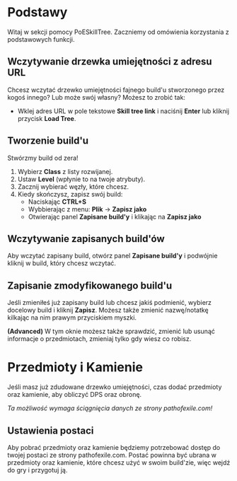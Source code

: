 ﻿# Podstawy #

Witaj w sekcji pomocy PoESkillTree. Zaczniemy od omówienia korzystania z podstawowych funkcji.

## Wczytywanie drzewka umiejętności z adresu URL ##

Chcesz wczytać drzewko umiejętności fajnego build'u stworzonego przez kogoś innego? Lub może swój własny? Możesz to zrobić tak:

* Wklej adres URL w pole tekstowe **Skill tree link** i naciśnij **Enter** lub kliknij przycisk **Load Tree**.

## Tworzenie build'u ##

Stwórzmy build od zera!

1. Wybierz **Class** z listy rozwijanej.
2. Ustaw **Level** (wpłynie to na twoje atrybuty).
3. Zacznij wybierać węzły, które chcesz.
4. Kiedy skończysz, zapisz swój build:
   * Naciskając **CTRL+S**
   * Wybbierając z menu: **Plik** -> **Zapisz jako**
   * Otwierając panel **Zapisane build'y** i klikając na **Zapisz jako**

## Wczytywanie zapisanych build'ów ##

Aby wczytać zapisany build, otwórz panel **Zapisane build'y** i podwójnie kliknij w build, który chcesz wczytać.

## Zapisanie zmodyfikowanego build'u ##

Jeśli zmieniłeś już zapisany build lub chcesz jakiś podmienić,
wybierz docelowy build i kliknij **Zapisz**.
Możesz także zmienić nazwę/notatkę kilkając na nim prawym przyciskiem myszki.

**(Advanced)** W tym oknie możesz także sprawdzić,
zmienić lub usunąć informacje o przedmiotach, zmieniaj tylko gdy wiesz co robisz.

# Przedmioty i Kamienie #

Jeśli masz już zdudowane drzewko umiejętności, czas dodać przedmioty oraz kamienie, aby obliczyć DPS oraz obronę.

*Ta możliwość wymaga ściągnięcia danych ze strony pathofexile.com!*

## Ustawienia postaci ##

Aby pobrać przedmioty oraz kamienie będziemy potrzebować dostęp do twojej postaci ze strony pathofexile.com.
Postać powinna być ubrana w przedmioty oraz kamienie, które chcesz użyć w swoim build'zie, więc wejdź do gry i przygotuj ją.
